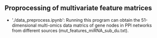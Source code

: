 ## Proprocessing of multivariate feature matrices
- './data_preprocess.ipynb': Running this program can obtain the 51-dimensional multi-omics data matrics of gene nodes in PPI networks from different sources (mut_features_miRNA_sub_du.txt).
